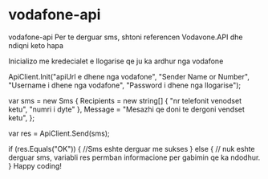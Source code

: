 # vodafone-api

vodafone-api
Per te derguar sms, shtoni referencen Vodavone.API dhe ndiqni keto hapa

Inicializo me kredecialet e llogarise qe ju ka ardhur nga vodafone

ApiClient.Init("apiUrl e dhene nga vodafone", "Sender Name or Number", "Username i dhene nga vodafone", "Password i dhene nga llogarise");

var sms = new Sms
{
     Recipients = new string[] { "nr telefonit venodset ketu", "numri i dyte" },
     Message = "Mesazhi qe doni te dergoni vendset ketu",
};

var res = ApiClient.Send(sms);
  
if (res.Equals("OK"))
{
      //Sms eshte derguar me sukses
}
else
{ 
    // nuk eshte derguar sms, variabli res permban informacione per gabimin qe ka ndodhur.
}
Happy coding!
